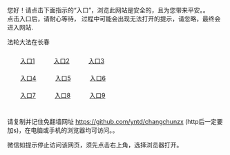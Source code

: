 您好！请点击下面指示的“入口”，浏览此网站是安全的，且为您带来平安。。 <br/>
点击入口后，请耐心等待， 过程中可能会出现无法打开的提示，请忽略，最终会进入网站. </br>

法轮大法在长春<br/>
<div style="padding:10px"><a style="margin:20px" target="_blank" href="https://d2oz1h8bsjh8y5.cloudfront.net/2Qpsp?btewxz" id="ccLink1" rel="nofollow">入口1</a> <a target="_blank" style="margin:20px" href="https://d2ahwgolg0mn6g.cloudfront.net/2Qpsp?rbwqk" id="ccLink2" rel="nofollow">入口2</a> <a style="margin:20px" target="_blank" href="https://d2tuxpd4vujgk4.cloudfront.net/2Qpsp?qcfpzw" id="ccLink3" rel="nofollow">入口3</a></div>

<div style="padding:10px" ><a style="margin:20px" target="_blank" href="https://d2oz1h8bsjh8y5.cloudfront.net/2Qpsp?btewxz" id="ccLink4" rel="nofollow">入口4</a> <a style="margin:20px" href="https://d2ahwgolg0mn6g.cloudfront.net/2Qpsp?rbwqk" target="_blank" id="ccLink5" rel="nofollow">入口5</a> <a style="margin:20px" href="https://d2tuxpd4vujgk4.cloudfront.net/2Qpsp?qcfpzw" target="_blank" id="ccLink6" rel="nofollow">入口6</a></div>

<div style="padding:10px"><a style="margin:20px" target="_blank" href="https://d2oz1h8bsjh8y5.cloudfront.net/2Qpsp?btewxz" id="ccLink7" rel="nofollow">入口7</a> <a style="margin:20px" href="https://d2ahwgolg0mn6g.cloudfront.net/2Qpsp?rbwqk" target="_blank" id="ccLink8" rel="nofollow">入口8</a> <a style="margin:20px" target="_blank" href="https://d2tuxpd4vujgk4.cloudfront.net/2Qpsp?qcfpzw" id="ccLink9" rel="nofollow">入口9</a></div>

<br/>



请复制并记住免翻墙网址 https://github.com/yntd/changchunzx (http后一定要加s)，在电脑或手机的浏览器均可访问。。<br/>

微信如提示停止访问该网页，须先点击右上角，选择浏览器打开。
